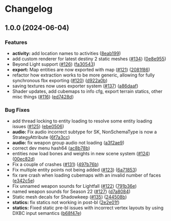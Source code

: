 # Changelog

## 1.0.0 (2024-06-04)


### Features

* **activity:** add location names to activities ([8eab199](https://github.com/InitSprite/Charm/commit/8eab19977571bfbabe80d881e382f34464ec92b0))
* add custom renderer for latest destiny 2 static meshes ([#134](https://github.com/InitSprite/Charm/issues/134)) ([0e8e955](https://github.com/InitSprite/Charm/commit/0e8e9555a1466e8cb00d46febc295201eb9e9c5b))
* Beyond Light support ([#126](https://github.com/InitSprite/Charm/issues/126)) ([fa30543](https://github.com/InitSprite/Charm/commit/fa30543b16ec63776597ee74fc1a4540a128c260))
* **export:** Map entities are now exported with map ([#121](https://github.com/InitSprite/Charm/issues/121)) ([2081f86](https://github.com/InitSprite/Charm/commit/2081f8633e0b4eb7719b03ed9ef1ca28bdefb2db))
* refactor how extraction works to be more generic, allowing for fully synchronous fbx exporting ([#120](https://github.com/InitSprite/Charm/issues/120)) ([d922a0b](https://github.com/InitSprite/Charm/commit/d922a0b048d08f1d1b835ee0d79fdfe237fa89d2))
* saving textures now uses exporter system ([#137](https://github.com/InitSprite/Charm/issues/137)) ([a86daaf](https://github.com/InitSprite/Charm/commit/a86daaf03335e97ad98def8859c3051918b5c85b))
* Shader updates, add cubemaps to info cfg, export terrain statics, other misc things ([#116](https://github.com/InitSprite/Charm/issues/116)) ([ed7428d](https://github.com/InitSprite/Charm/commit/ed7428d39cb2386e84290fc39e6608836cb0a7a0))


### Bug Fixes

* add thread locking to entity loading to resolve some entity loading issues ([#125](https://github.com/InitSprite/Charm/issues/125)) ([ebe0506](https://github.com/InitSprite/Charm/commit/ebe0506ea1548f6395a1c70df9da2b316bd730ad))
* **audio:** Fix audio incorrect subtype for SK, NonSchemaType is now a StrategyAttribute ([6f7a3cc](https://github.com/InitSprite/Charm/commit/6f7a3ccb9bfa96717530ac64adfe84e03ac14b3d))
* **audio:** fix weapon group audio not loading ([a3f2ae9](https://github.com/InitSprite/Charm/commit/a3f2ae9ff65547ec76bb9e2003ddf7f157abca5c))
* correct dev menu hash64 ([ac8b78b](https://github.com/InitSprite/Charm/commit/ac8b78b0719ab4ec3ce0bea45db3d80779a46ddc))
* entities now load bones and weights in new scene system ([#124](https://github.com/InitSprite/Charm/issues/124)) ([00ec82d](https://github.com/InitSprite/Charm/commit/00ec82d93db47f71d922b12b1c6a1df258c3fbd3))
* Fix a couple of crashes ([#131](https://github.com/InitSprite/Charm/issues/131)) ([497b76b](https://github.com/InitSprite/Charm/commit/497b76b0b66fbdb459b7ba238e07fdbbb1bdf4c7))
* Fix multiple entity points not being added ([#123](https://github.com/InitSprite/Charm/issues/123)) ([6a71853](https://github.com/InitSprite/Charm/commit/6a7185375e3ba552b390708700a621911a8aa651))
* fix rare crash when loading cubemaps with an invalid number of faces ([e342c5e](https://github.com/InitSprite/Charm/commit/e342c5e4ab6a1a3a4b522a1ae33fd6250e8f455c))
* Fix unnamed weapon sounds for Lightfall ([#122](https://github.com/InitSprite/Charm/issues/122)) ([791b36e](https://github.com/InitSprite/Charm/commit/791b36e05b37e0440d8a7204113a52d1ff55d84a))
* named weapon sounds for Season 22 ([#127](https://github.com/InitSprite/Charm/issues/127)) ([d7a8084](https://github.com/InitSprite/Charm/commit/d7a80840cdb30b2872d2fb499879408f533879e9))
* Static mesh decals for Shadowkeep ([#135](https://github.com/InitSprite/Charm/issues/135)) ([244508b](https://github.com/InitSprite/Charm/commit/244508bde3648a65493e5192ff473526681b7e43))
* **statics:** fix statics not working in post-bl ([2e2e01f](https://github.com/InitSprite/Charm/commit/2e2e01f085dcc95b363588321b9ab791d684647c))
* **statics:** Fixed static pre-bl issues with incorrect vertex layouts by using DXBC input semantics ([b68f47e](https://github.com/InitSprite/Charm/commit/b68f47ec0cfebb063fcf6663e8fec53bbd30772a))
